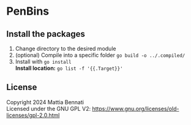 # PenBins

## Install the packages
1. Change directory to the desired module
2. (optional) Compile into a specific folder `go build -o ../.compiled/` 
3. Install with `go install`  
**Install location:** `go list -f '{{.Target}}'`

## License
Copyright 2024 Mattia Bennati  
Licensed under the GNU GPL V2: https://www.gnu.org/licenses/old-licenses/gpl-2.0.html
